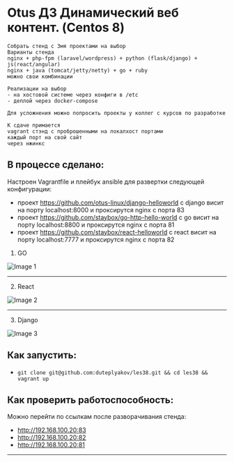 # Otus ДЗ Динамический веб контент. (Centos 8)  

```
Собрать стенд с 3мя проектами на выбор
Варианты стенда
nginx + php-fpm (laravel/wordpress) + python (flask/django) + js(react/angular)
nginx + java (tomcat/jetty/netty) + go + ruby
можно свои комбинации

Реализации на выбор
- на хостовой системе через конфиги в /etc
- деплой через docker-compose

Для усложнения можно попросить проекты у коллег с курсов по разработке

К сдаче примается
vagrant стэнд с проброшенными на локалхост портами
каждый порт на свой сайт
через нжинкс
```

## В процессе сделано:
Настроен Vagrantfile и плейбук ansible для развертки следующей конфигурации:
- проект https://github.com/otus-linux/django-helloworld c django висит на порту localhost:8000 и проксирутся nginx с порта 83
- проект https://github.com/staybox/go-http-hello-world с go висит на порту localhost:8800 и проксирутся nginx с порта 81
- проект https://github.com/staybox/react-helloworld с react висит на порту localhost:7777 и проксирутся nginx с порта 82


1. GO

![Image 1](https://raw.githubusercontent.com/staybox/otus_dz28/master/screenshots/go.png) 

--------
2. React

![Image 2](https://raw.githubusercontent.com/staybox/otus_dz28/master/screenshots/react.png) 

--------
3. Django

![Image 3](https://raw.githubusercontent.com/staybox/otus_dz28/master/screenshots/django.png) 

## Как запустить:
 - ```git clone git@github.com:duteplyakov/les38.git && cd les38 && vagrant up```

## Как проверить работоспособность:
Можно перейти по ссылкам после разворачивания стенда: 
- http://192.168.100.20:83 
- http://192.168.100.20:82 
- http://192.168.100.20:81 

---

